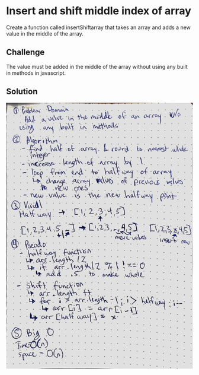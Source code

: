 # Insert and shift middle index of array
Create a function called insertShiftarray that takes an array and adds a new value in the middle of the array.

## Challenge
The value must be added in the middle of the array without using any built in methods in javascript.

## Solution
![whiteboard](assets/array_shift.JPG)
